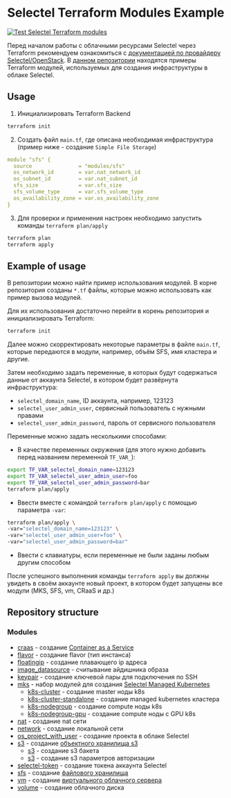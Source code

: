 # Selectel Terraform Modules Example

[![Test Selectel Terraform modules](https://github.com/selectel/selectel-infra-examples/actions/workflows/modules.yml/badge.svg)](https://github.com/selectel/selectel-infra-examples/actions/workflows/modules.yml)

Перед началом работы с облачными ресурсами Selectel через Terraform рекомендуем ознакомиться с [документацией по провайдеру Selectel/OpenStack](https://docs.selectel.ru/terraform/). В [данном репозитории](https://github.com/selectel/selectel-infra-examples) находятся примеры Terraform модулей, используемых для создания инфраструктуры в облаке Selectel.

## Usage

1. Инициализировать Terraform Backend

```bash
terraform init
```

2. Создать файл `main.tf`, где описана необходимая инфраструктура (пример ниже - создание `Simple File Storage`)

```yaml
module "sfs" {
  source               = "modules/sfs"
  os_network_id        = var.nat_network_id
  os_subnet_id         = var.nat_subnet_id
  sfs_size             = var.sfs_size
  sfs_volume_type      = var.sfs_volume_type
  os_availability_zone = var.os_availability_zone
}
```

3. Для проверки и применения настроек необходимо запустить команды `terraform plan/apply`


```bash
terraform plan
terraform apply
```

## Example of usage

В репозитории можно найти пример использования модулей. В корне репозитория созданы `*.tf` файлы, которые можно использовать как пример вызова модулей.

Для их использования достаточно перейти в корень репозитория и инициализировать Terraform:

```bash
terraform init
```

Далее можно скорректировать некоторые параметры в файле `main.tf`, которые передаются в модули, например, объём SFS, имя кластера и другие.

Затем необходимо задать переменные, в которых будут содержаться данные от аккаунта Selectel, в котором будет развёрнута инфраструктура:

- `selectel_domain_name`, ID аккаунта, например, 123123
- `selectel_user_admin_user`, сервисный пользователь с нужными правами 
- `selectel_user_admin_password`, пароль от сервисного пользователя

Переменные можно задать несколькими способами:

- В качестве переменных окружения (для этого нужно добавить перед названием переменной `TF_VAR_`):

```bash
export TF_VAR_selectel_domain_name=123123
export TF_VAR_selectel_user_admin_user=foo
export TF_VAR_selectel_user_admin_password=bar
terraform plan/apply
```
- Ввести вместе с командой `terraform plan/apply` с помощью параметра `-var`:

```bash
terraform plan/apply \
-var="selectel_domain_name=123123" \
-var="selectel_user_admin_user=foo" \
-var="selectel_user_admin_password=bar"
```

- Ввести с клавиатуры, если переменные не были заданы любым другим способом

После успешного выполнения команды `terraform apply` вы должны увидеть в своём аккаунте новый проект, в котором будет запущены все модули (MKS, SFS, vm, CRaaS и др.)

## Repository structure

### Modules

  * [craas](modules/craas) - создание [Container as a Service](https://selectel.ru/services/cloud/container-registry/)
  * [flavor](modules/flavor) - создание flavor (тип инстанса)
  * [floatingip](modules/floatingip) - создание плавающего ip адреса
  * [image_datasource](modules/image_datasource) - считывание айдишника образа
  * [keypair](modules/keypair) - создание ключевой пары для подключения по SSH
  * [mks](modules/mks) - набор модулей для создания [Selectel Managed Kubernetes](https://selectel.ru/services/cloud/kubernetes/)
    * [k8s-cluster](modules/mks/k8s-cluster) - создание master ноды k8s
    * [k8s-cluster-standalone](modules/mks/k8s-cluster-standalone) - создание managed kubernetes кластера
    * [k8s-nodegroup](modules/mks/k8s-nodegroup) - создание compute ноды k8s
    * [k8s-nodegroup-gpu](modules/mks/k8s-nodegroup-gpu) - создание compute ноды с GPU k8s
  * [nat](modules/nat) - создание nat сети
  * [network](modules/network) - создание локальной сети
  * [os_project_with_user](modules/os_project_with_user) - создание проекта в облаке Selectel
  * [s3](modules/s3) - создание [объектного хранилища s3](https://selectel.ru/services/cloud/storage/)
    * [s3](modules/s3-bucket) - создание s3 бакета
    * [s3](modules/s3-credentioals) - создание s3 параметров авторизации
  * [selectel-token](modules/selectel) - создание токена аккаунта Selectel
  * [sfs](modules/sfs) - создание [файлового хранилища](https://selectel.ru/lab/file-storage/)
  * [vm](modules/vm) - создание [виртуального облачного сервера](https://selectel.ru/services/cloud/servers/)
  * [volume](modules/volume) - создание облачного диска
